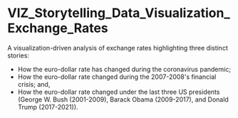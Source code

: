 # VIZ_Storytelling_Data_Visualization_Exchange_Rates
A visualization-driven analysis of exchange rates highlighting three distinct stories: 
* How the euro-dollar rate has changed during the coronavirus pandemic;
* How the euro-dollar rate changed during the 2007-2008's financial crisis; and,
* How the euro-dollar rate changed under the last three US presidents (George W. Bush (2001-2009), Barack Obama (2009-2017), and Donald Trump (2017-2021)).
